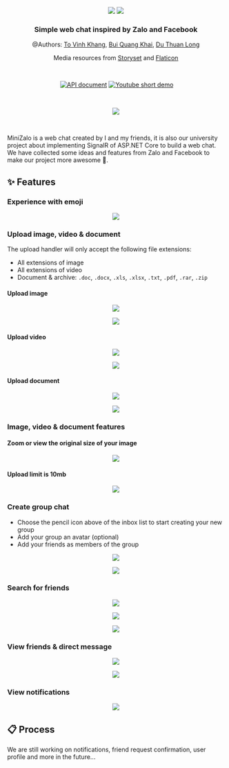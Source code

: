 <!-- Introduction -->
<p align="center">
  <img src="screenshots/logo-dark.png#gh-dark-mode-only" />
  <img src="screenshots/logo-light.png#gh-light-mode-only" />
</p>

<h3 align="center">Simple web chat inspired by Zalo and Facebook</h3>
<p align="center">@Authors: <a href="https://github.com/ToVinhKhang">To Vinh Khang</a>, <a href="https://github.com/k-kyler">Bui Quang Khai</a>, <a href="https://github.com/longvnbd2000">Du Thuan Long</a></p>
<p align="center">Media resources from <a href="https://storyset.com/">Storyset</a> and <a href="https://www.flaticon.com/">Flaticon</a></p>

<br />

<p align="center">
  <a href="https://github.com/ToVinhKhang/All-Reports/blob/main/BSA_WEB/WEB_MiniZaloChatRealTime.pdf"><img src="https://img.shields.io/badge/Document-blue?style=for-the-badge&logo=github&labelColor=gray" alt="" /></a>
  <a href="https://documenter.getpostman.com/view/12371540/UVCB943H#490ec4bb-5ad8-4dbd-b373-a4a9a38b018b"><img src="https://img.shields.io/badge/API%20document-orange?style=for-the-badge&logo=postman&labelColor=white" alt="API document" /></a>
  <a href="https://youtu.be/sc08zwHgIb4"><img src="https://img.shields.io/badge/Short%20demo-d93025?style=for-the-badge&logo=youtube&labelColor=212121" alt="Youtube short demo" /></a>
</p>

<br />

<p align="center">
  <img src="screenshots/dashboard.png" />
</p>

<br />

MiniZalo is a web chat created by I and my friends, it is also our university project about implementing SignalR of ASP.NET Core to build a web chat. We have collected some ideas and features from Zalo and Facebook to make our project more awesome 🎉.

<!-- End of introduction -->

<!-- Features -->

## ✨ Features

### Experience with emoji

<p align="center">
  <img src="screenshots/chat-emoji.png" />
</p>

### Upload image, video & document

The upload handler will only accept the following file extensions:

- All extensions of image
- All extensions of video
- Document & archive: `.doc`, `.docx`, `.xls`, `.xlsx`, `.txt`, `.pdf`, `.rar`, `.zip`

#### Upload image

<p align="center">
  <img src="screenshots/chat-upload-image.png" />
</p>

<p align="center">
  <img src="screenshots/chat-upload-image-successful.png" />
</p>

#### Upload video

<p align="center">
  <img src="screenshots/chat-upload-video.png" />
</p>

<p align="center">
  <img src="screenshots/chat-upload-video-successful.png" />
</p>

#### Upload document

<p align="center">
  <img src="screenshots/chat-upload-document.png" />
</p>

<p align="center">
  <img src="screenshots/chat-upload-document-successful.png" />
</p>

### Image, video & document features

#### Zoom or view the original size of your image

<p align="center">
  <img src="screenshots/chat-zoom-image.png" />
</p>

#### Upload limit is 10mb

<p align="center">
  <img src="screenshots/chat-upload-error.png" />
</p>

### Create group chat

- Choose the pencil icon above of the inbox list to start creating your new group
- Add your group an avatar (optional)
- Add your friends as members of the group

<p align="center">
  <img src="screenshots/chat-create-group-1.png" />
</p>

<p align="center">
  <img src="screenshots/chat-create-group-2.png" />
</p>

### Search for friends

<p align="center">
  <img src="screenshots/search.png" />
</p>

<p align="center">
  <img src="screenshots/search-results.png" />
</p>

<p align="center">
  <img src="screenshots/search-no-results.png" />
</p>

### View friends & direct message

<p align="center">
  <img src="screenshots/friends.png" />
</p>

<p align="center">
  <img src="screenshots/friends-messaging.png" />
</p>

### View notifications

<p align="center">
  <img src="screenshots/notifications-dropdown.png" />
</p>
<!-- End of features -->

<!-- Notes -->

## 📋 Process

We are still working on notifications, friend request confirmation, user profile and more in the future...

<!-- End of notes -->

